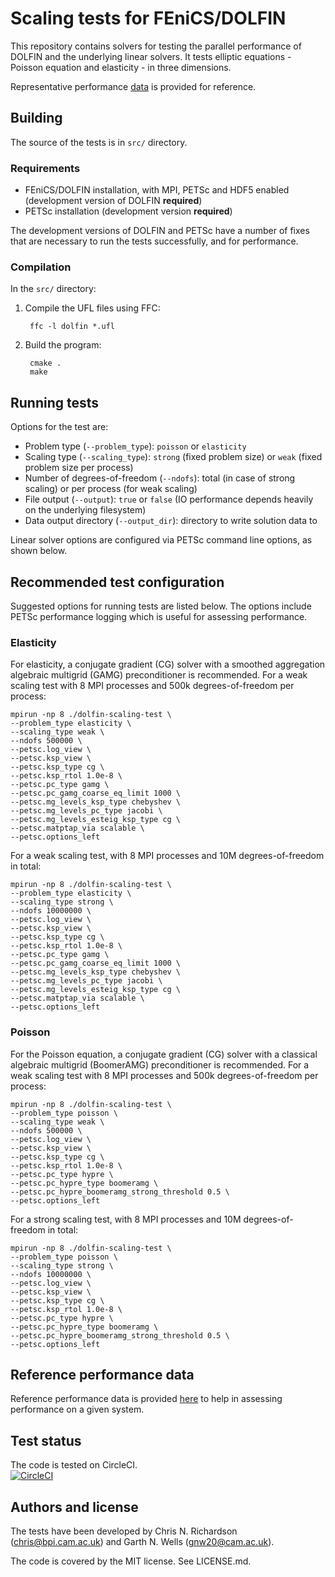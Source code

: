 # Scaling tests for FEniCS/DOLFIN

This repository contains solvers for testing the parallel performance
of DOLFIN and the underlying linear solvers. It tests elliptic
equations - Poisson equation and elasticity - in three dimensions.

Representative performance [data](performance.md) is provided for
reference.


## Building

The source of the tests is in `src/` directory.


### Requirements

- FEniCS/DOLFIN installation, with MPI, PETSc and HDF5 enabled
  (development version of DOLFIN **required**)
- PETSc installation (development version **required**)

The development versions of DOLFIN and PETSc have a number of fixes
that are necessary to run the tests successfully, and for performance.

### Compilation

In the `src/` directory:

1. Compile the UFL files using FFC:

        ffc -l dolfin *.ufl

2. Build the program:

        cmake .
        make


## Running tests

Options for the test are:

- Problem type (`--problem_type`): `poisson` or `elasticity`
- Scaling type (`--scaling_type`): `strong` (fixed problem size) or `weak`
  (fixed problem size per process)
- Number of degrees-of-freedom (`--ndofs`): total (in case of strong
  scaling) or per process (for weak scaling)
- File output (`--output`): `true` or `false` (IO performance depends
  heavily on the underlying filesystem)
- Data output directory (`--output_dir`): directory to write solution
  data to

Linear solver options are configured via PETSc command line options,
as shown below.


## Recommended test configuration

Suggested options for running tests are listed below. The options
include PETSc performance logging which is useful for assessing
performance.

### Elasticity

For elasticity, a conjugate gradient (CG) solver with a smoothed
aggregation algebraic multigrid (GAMG) preconditioner is recommended.
For a weak scaling test with 8 MPI processes and 500k
degrees-of-freedom per process:

```
mpirun -np 8 ./dolfin-scaling-test \
--problem_type elasticity \
--scaling_type weak \
--ndofs 500000 \
--petsc.log_view \
--petsc.ksp_view \
--petsc.ksp_type cg \
--petsc.ksp_rtol 1.0e-8 \
--petsc.pc_type gamg \
--petsc.pc_gamg_coarse_eq_limit 1000 \
--petsc.mg_levels_ksp_type chebyshev \
--petsc.mg_levels_pc_type jacobi \
--petsc.mg_levels_esteig_ksp_type cg \
--petsc.matptap_via scalable \
--petsc.options_left
```

For a weak scaling test, with 8 MPI processes and 10M
degrees-of-freedom in total:


```
mpirun -np 8 ./dolfin-scaling-test \
--problem_type elasticity \
--scaling_type strong \
--ndofs 10000000 \
--petsc.log_view \
--petsc.ksp_view \
--petsc.ksp_type cg \
--petsc.ksp_rtol 1.0e-8 \
--petsc.pc_type gamg \
--petsc.pc_gamg_coarse_eq_limit 1000 \
--petsc.mg_levels_ksp_type chebyshev \
--petsc.mg_levels_pc_type jacobi \
--petsc.mg_levels_esteig_ksp_type cg \
--petsc.matptap_via scalable \
--petsc.options_left
```

### Poisson

For the Poisson equation, a conjugate gradient (CG) solver with a
classical algebraic multigrid (BoomerAMG) preconditioner is
recommended.  For a weak scaling test with 8 MPI processes and 500k
degrees-of-freedom per process:

```
mpirun -np 8 ./dolfin-scaling-test \
--problem_type poisson \
--scaling_type weak \
--ndofs 500000 \
--petsc.log_view \
--petsc.ksp_view \
--petsc.ksp_type cg \
--petsc.ksp_rtol 1.0e-8 \
--petsc.pc_type hypre \
--petsc.pc_hypre_type boomeramg \
--petsc.pc_hypre_boomeramg_strong_threshold 0.5 \
--petsc.options_left
```
For a strong scaling test, with 8 MPI processes and 10M
degrees-of-freedom in total:
```
mpirun -np 8 ./dolfin-scaling-test \
--problem_type poisson \
--scaling_type strong \
--ndofs 10000000 \
--petsc.log_view \
--petsc.ksp_view \
--petsc.ksp_type cg \
--petsc.ksp_rtol 1.0e-8 \
--petsc.pc_type hypre \
--petsc.pc_hypre_type boomeramg \
--petsc.pc_hypre_boomeramg_strong_threshold 0.5 \
--petsc.options_left
```

## Reference performance data

Reference performance data is provided [here](performance.md) to help
in assessing performance on a given system.


## Test status

The code is tested on CircleCI.  
[![CircleCI](https://circleci.com/bb/fenics-project/performance-tests.svg?style=svg)](https://circleci.com/bb/fenics-project/performance-tests)

## Authors and license

The tests have been developed by Chris N. Richardson
(<chris@bpi.cam.ac.uk>) and Garth N. Wells (<gnw20@cam.ac.uk>).

The code is covered by the MIT license. See LICENSE.md.

